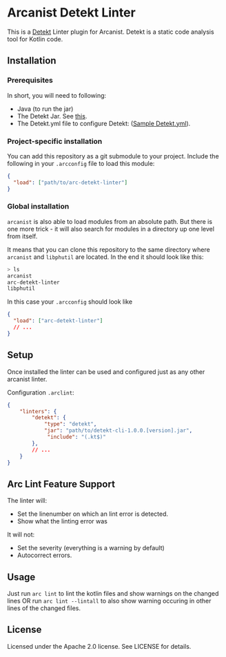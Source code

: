 # Arcanist Detekt Linter

This is a [Detekt](https://github.com/arturbosch/detekt) Linter plugin for Arcanist.
Detekt is a static code analysis tool for Kotlin code.

## Installation

### Prerequisites

In short, you will need to following:
- Java (to run the jar)
- The Detekt Jar. See [this](https://github.com/arturbosch/detekt#build--use-the-commandline-interface).
- The Detekt.yml file to configure Detekt: ([Sample Detekt.yml](https://raw.githubusercontent.com/arturbosch/detekt/master/detekt-cli/src/main/resources/default-detekt-config.yml)).

### Project-specific installation

You can add this repository as a git submodule to your project.
Include the following in your `.arcconfig` file to load this module:

```json
{
  "load": ["path/to/arc-detekt-linter"]
}
```

### Global installation
`arcanist` is also able to load modules from an absolute path. But there is one
more trick - it will also search for modules in a directory up one level
from itself.

It means that you can clone this repository to the same directory
where `arcanist` and `libphutil` are located. In the end it should
look like this:

```sh
> ls
arcanist
arc-detekt-linter
libphutil
```

In this case your `.arcconfig` should look like

```json
{
  "load": ["arc-detekt-linter"]
  // ...
}
```

## Setup
Once installed the linter can be used and configured just as any other arcanist linter.

Configuration `.arclint`:

```json
{
    "linters": {
        "detekt": {
            "type": "detekt",
            "jar": "path/to/detekt-cli-1.0.0.[version].jar",
             "include": "(.kt$)"
        },
        // ...
    }
}
```
## Arc Lint Feature Support
The linter will:
- Set the linenumber on which an lint error is detected.
- Show what the linting error was

It will not:
- Set the severity (everything is a warning by default)
- Autocorrect errors.

## Usage
Just run `arc lint` to lint the kotlin files and show warnings on the changed lines OR run `arc lint --lintall` to also show warning occuring in other lines of the changed files.

## License

Licensed under the Apache 2.0 license. See LICENSE for details.
